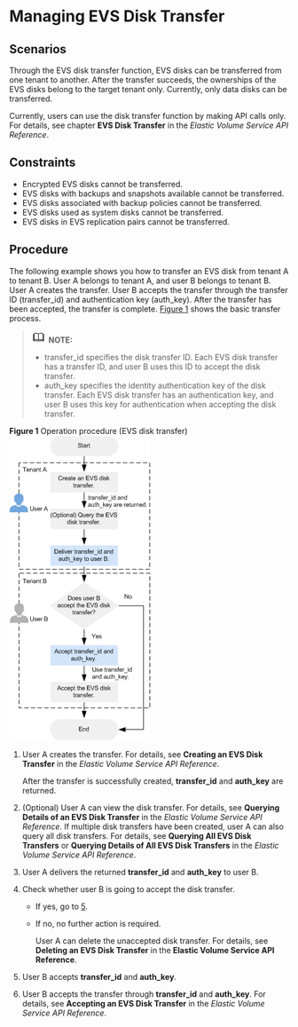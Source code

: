 # Managing EVS Disk Transfer<a name="evs_01_0042"></a>

## Scenarios<a name="section2078706916510"></a>

Through the EVS disk transfer function, EVS disks can be transferred from one tenant to another. After the transfer succeeds, the ownerships of the EVS disks belong to the target tenant only. Currently, only data disks can be transferred.

Currently, users can use the disk transfer function by making API calls only. For details, see chapter  **EVS Disk Transfer**  in the  _Elastic Volume Service API Reference_.

## Constraints<a name="section3505785917301"></a>

-   Encrypted EVS disks cannot be transferred.
-   EVS disks with backups and snapshots available cannot be transferred.
-   EVS disks associated with backup policies cannot be transferred.
-   EVS disks used as system disks cannot be transferred.
-   EVS disks in EVS replication pairs cannot be transferred.

## Procedure<a name="section4128178173158"></a>

The following example shows you how to transfer an EVS disk from tenant A to tenant B. User A belongs to tenant A, and user B belongs to tenant B. User A creates the transfer. User B accepts the transfer through the transfer ID \(transfer\_id\) and authentication key \(auth\_key\). After the transfer has been accepted, the transfer is complete.  [Figure 1](#fig327011712137)  shows the basic transfer process.

>![](public_sys-resources/icon-note.gif) **NOTE:**   
>-   transfer\_id specifies the disk transfer ID. Each EVS disk transfer has a transfer ID, and user B uses this ID to accept the disk transfer.  
>-   auth\_key specifies the identity authentication key of the disk transfer. Each EVS disk transfer has an authentication key, and user B uses this key for authentication when accepting the disk transfer.  

**Figure  1**  Operation procedure \(EVS disk transfer\)<a name="fig327011712137"></a>  
![](figures/operation-procedure-(evs-disk-transfer).png "operation-procedure-(evs-disk-transfer)")

1.  User A creates the transfer. For details, see  **Creating an EVS Disk Transfer**  in the  _Elastic Volume Service API Reference_.

    After the transfer is successfully created,  **transfer\_id**  and  **auth\_key**  are returned.

2.  \(Optional\) User A can view the disk transfer. For details, see  **Querying Details of an EVS Disk Transfer**  in the  _Elastic Volume Service API Reference_. If multiple disk transfers have been created, user A can also query all disk transfers. For details, see  **Querying All EVS Disk Transfers**  or  **Querying Details of All EVS Disk Transfers**  in the  _Elastic Volume Service API Reference_.
3.  User A delivers the returned  **transfer\_id**  and  **auth\_key**  to user B.
4.  Check whether user B is going to accept the disk transfer.
    -   If yes, go to  [5](#li61046537173317).
    -   If no, no further action is required.

        User A can delete the unaccepted disk transfer. For details, see  **Deleting an EVS Disk Transfer**  in the  **Elastic Volume Service API Reference**.

5.  <a name="li61046537173317"></a>User B accepts  **transfer\_id**  and  **auth\_key**.
6.  User B accepts the transfer through  **transfer\_id**  and  **auth\_key**. For details, see  **Accepting an EVS Disk Transfer**  in the  _Elastic Volume Service API Reference_.

